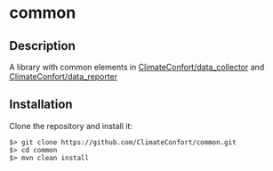 # common
## Description
A library with common elements in [ClimateConfort/data_collector](https://github.com/ClimateConfort/data_collector) and [ClimateConfort/data_reporter](https://github.com/ClimateConfort/reporter)

## Installation
Clone the repository and install it:

```
$> git clone https://github.com/ClimateConfort/common.git
$> cd common
$> mvn clean install
```
